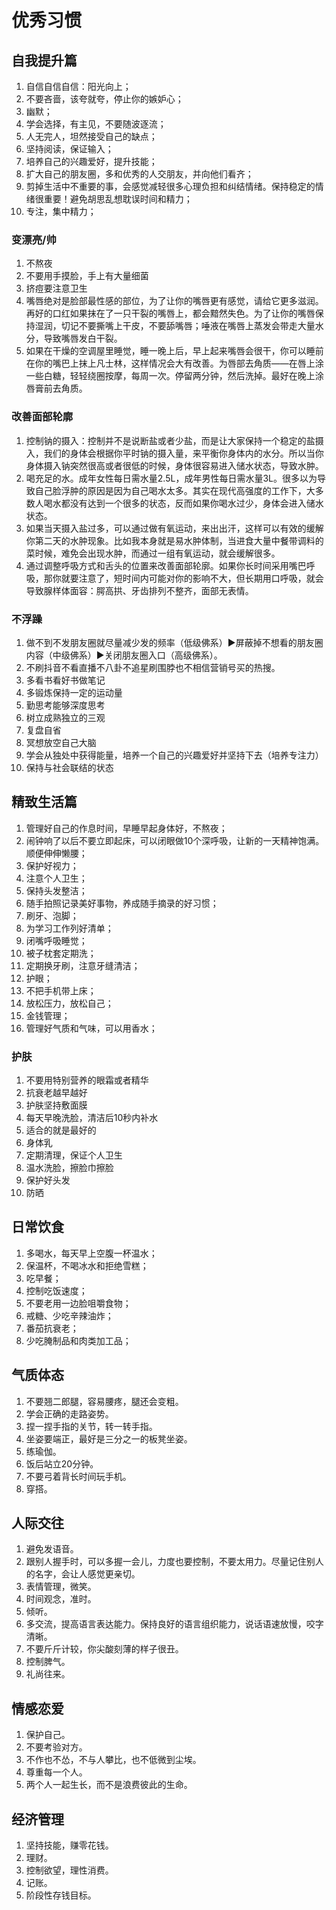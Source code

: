 # 优秀习惯
## 自我提升篇
1. 自信自信自信：阳光向上；
2. 不要吝啬，该夸就夸，停止你的嫉妒心；
3. 幽默；
4. 学会选择，有主见，不要随波逐流；
5. 人无完人，坦然接受自己的缺点；
6. 坚持阅读，保证输入；
7. 培养自己的兴趣爱好，提升技能；
8. 扩大自己的朋友圈，多和优秀的人交朋友，并向他们看齐；
9. 剪掉生活中不重要的事，会感觉减轻很多心理负担和纠结情绪。保持稳定的情绪很重要！避免胡思乱想耽误时间和精力；
10. 专注，集中精力；

### 变漂亮/帅
1. 不熬夜
2. 不要用手摸脸，手上有大量细菌
3. 挤痘要注意卫生
4. 嘴唇绝对是脸部最性感的部位，为了让你的嘴唇更有感觉，请给它更多滋润。再好的口红如果抹在了一只干裂的嘴唇上，都会黯然失色。为了让你的嘴唇保持湿润，切记不要撕嘴上干皮，不要舔嘴唇；唾液在嘴唇上蒸发会带走大量水分，导致嘴唇发白干裂。
5. 如果在干燥的空调屋里睡觉，睡一晚上后，早上起来嘴唇会很干，你可以睡前在你的嘴巴上抹上凡士林，这样情况会大有改善。为唇部去角质——在唇上涂一些白糖，轻轻绕圈按摩，每周一次。停留两分钟，然后洗掉。最好在晚上涂唇膏前去角质。

### 改善面部轮廓
1. 控制钠的摄入：控制并不是说断盐或者少盐，而是让大家保持一个稳定的盐摄入，我们的身体会根据你平时钠的摄入量，来平衡你身体内的水分。所以当你身体摄入钠突然很高或者很低的时候，身体很容易进入储水状态，导致水肿。
2. 喝充足的水。成年女性每日需水量2.5L，成年男性每日需水量3L。很多以为导致自己脸浮肿的原因是因为自己喝水太多。其实在现代高强度的工作下，大多数人喝水都没有达到一个很多的状态，反而如果你喝水过少，身体会进入储水状态。
3. 如果当天摄入盐过多，可以通过做有氧运动，来出出汗，这样可以有效的缓解你第二天的水肿现象。比如我本身就是易水肿体制，当进食大量中餐带调料的菜时候，难免会出现水肿，而通过一组有氧运动，就会缓解很多。
4. 通过调整呼吸方式和舌头的位置来改善面部轮廓。如果你长时间采用嘴巴呼吸，那你就要注意了，短时间内可能对你的影响不大，但长期用口呼吸，就会导致腺样体面容：腭高拱、牙齿排列不整齐，面部无表情。

### 不浮躁
1. 做不到不发朋友圈就尽量减少发的频率（低级佛系）▶️屏蔽掉不想看的朋友圈内容（中级佛系）▶️关闭朋友圈入口（高级佛系）。
2. 不刷抖音不看直播不八卦不追星刷围脖也不相信营销号买的热搜。
3. 多看书看好书做笔记
4. 多锻炼保持一定的运动量
5. 勤思考能够深度思考
6. 树立成熟独立的三观
7. 复盘自省
8. 冥想放空自己大脑
9. 学会从独处中获得能量，培养一个自己的兴趣爱好并坚持下去（培养专注力）
10. 保持与社会联结的状态

## 精致生活篇
1. 管理好自己的作息时间，早睡早起身体好，不熬夜；
2. 闹钟响了以后不要立即起床，可以闭眼做10个深呼吸，让新的一天精神饱满。顺便伸伸懒腰；
3. 保护好视力；
4. 注意个人卫生；
5. 保持头发整洁；
6. 随手拍照记录美好事物，养成随手摘录的好习惯；
7. 刷牙、泡脚；
8. 为学习工作列好清单；
9. 闭嘴呼吸睡觉；
10. 被子枕套定期洗；
11. 定期换牙刷，注意牙缝清洁；
12. 护眼；
13. 不把手机带上床；
14. 放松压力，放松自己；
15. 金钱管理；
16. 管理好气质和气味，可以用香水；

### 护肤
1. 不要用特别营养的眼霜或者精华
2. 抗衰老越早越好
3. 护肤坚持敷面膜
4. 每天早晚洗脸，清洁后10秒内补水
5. 适合的就是最好的
6. 身体乳
7. 定期清理，保证个人卫生
8. 温水洗脸，擦脸巾擦脸
9. 保护好头发
10. 防晒
## 日常饮食
1. 多喝水，每天早上空腹一杯温水；
2. 保温杯，不喝冰水和拒绝雪糕；
3. 吃早餐；
4. 控制吃饭速度；
5. 不要老用一边脸咀嚼食物；
6. 戒糖、少吃辛辣油炸；
7. 番茄抗衰老；
8. 少吃腌制品和肉类加工品；

## 气质体态
1. 不要翘二郎腿，容易腰疼，腿还会变粗。
2. 学会正确的走路姿势。
3. 捏一捏手指的关节，转一转手指。
4. 坐姿要端正，最好是三分之一的板凳坐姿。
5. 练瑜伽。
6. 饭后站立20分钟。
7. 不要弓着背长时间玩手机。
8. 穿搭。

## 人际交往
1. 避免发语音。
2. 跟别人握手时，可以多握一会儿，力度也要控制，不要太用力。尽量记住别人的名字，会让人感觉更亲切。
3. 表情管理，微笑。
4. 时间观念，准时。
5. 倾听。
6. 多交流，提高语言表达能力。保持良好的语言组织能力，说话语速放慢，咬字清晰。
7. 不要斤斤计较，你尖酸刻薄的样子很丑。
8. 控制脾气。
9. 礼尚往来。

## 情感恋爱
1. 保护自己。
2. 不要考验对方。
3. 不作也不怂，不与人攀比，也不低微到尘埃。
4. 尊重每一个人。
5. 两个人一起生长，而不是浪费彼此的生命。

## 经济管理
1. 坚持技能，赚零花钱。
2. 理财。
3. 控制欲望，理性消费。
4. 记账。
5. 阶段性存钱目标。


